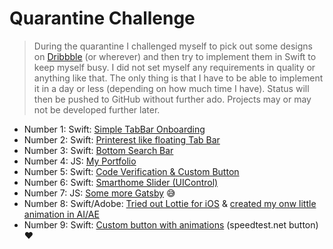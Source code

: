 # Quarantine Challenge

> During the quarantine I challenged myself to pick out some designs on [Dribbble](https://dribbble.com/) (or wherever) and then try to implement them in Swift to keep myself busy. I did not set myself any requirements in quality or anything like that. The only thing is that I have to be able to implement it in a day or less (depending on how much time I have). Status will then be pushed to GitHub without further ado. Projects may or may not be developed further later.

- Number 1: Swift: [Simple TabBar Onboarding](https://github.com/chrishoste/simpleTabBarOnboarding)
- Number 2: Swift: [Printerest like floating Tab Bar](https://github.com/chrishoste/printeres-tabbar)
- Number 3: Swift: [Bottom Search Bar](https://github.com/chrishoste/bottom-search-bar)
- Number 4: JS: [My Portfolio](https://github.com/chrishoste/.com)
- Number 5: Swift: [Code Verification & Custom Button](https://github.com/chrishoste/code-verification)
- Number 6: Swift: [Smarthome Slider (UIControl)](https://github.com/chrishoste/slider-smarthome-lights)
- Number 7: JS: [Some more Gatsby](https://github.com/chrishoste/gatsby) 😅 
- Number 8: Swift/Adobe: [Tried out Lottie for iOS](https://github.com/chrishoste/lottie) & [created my onw little animation in AI/AE](https://lottiefiles.com/share/8GgtAc)
- Number 9: Swift: [Custom button with animations](https://github.com/chrishoste/speetest-button) (speedtest.net button) ❤️
